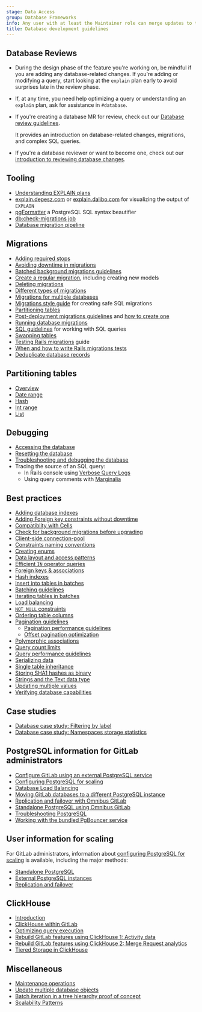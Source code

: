 ```yaml
---
stage: Data Access
group: Database Frameworks
info: Any user with at least the Maintainer role can merge updates to this content. For details, see https://docs.gitlab.com/development/development_processes/#development-guidelines-review.
title: Database development guidelines
---
```


## Database Reviews

- During the design phase of the feature you're working on, be mindful if you are adding any database-related changes. If you're adding or modifying a query, start looking at the `explain` plan early to avoid surprises late in the review phase.
- If, at any time, you need help optimizing a query or understanding an `explain` plan, ask for assistance in `#database`.
- If you're creating a database MR for review, check out our [Database review guidelines](../database_review.md).

  It provides an introduction on database-related changes, migrations, and complex SQL queries.

- If you're a database reviewer or want to become one, check out our [introduction to reviewing database changes](database_reviewer_guidelines.md).

## Tooling

- [Understanding EXPLAIN plans](understanding_explain_plans.md)
- [explain.depesz.com](https://explain.depesz.com/) or [explain.dalibo.com](https://explain.dalibo.com/) for visualizing the output of `EXPLAIN`
- [pgFormatter](https://sqlformat.darold.net/) a PostgreSQL SQL syntax beautifier
- [db:check-migrations job](dbcheck-migrations-job.md)
- [Database migration pipeline](database_migration_pipeline.md)

## Migrations

- [Adding required stops](required_stops.md)
- [Avoiding downtime in migrations](avoiding_downtime_in_migrations.md)
- [Batched background migrations guidelines](batched_background_migrations.md)
- [Create a regular migration](../migration_style_guide.md#create-a-regular-schema-migration), including creating new models
- [Deleting migrations](deleting_migrations.md)
- [Different types of migrations](../migration_style_guide.md#choose-an-appropriate-migration-type)
- [Migrations for multiple databases](migrations_for_multiple_databases.md)
- [Migrations style guide](../migration_style_guide.md) for creating safe SQL migrations
- [Partitioning tables](partitioning/_index.md)
- [Post-deployment migrations guidelines](post_deployment_migrations.md) and [how to create one](post_deployment_migrations.md#creating-migrations)
- [Running database migrations](database_debugging.md#migration-wrangling)
- [SQL guidelines](../sql.md) for working with SQL queries
- [Swapping tables](swapping_tables.md)
- [Testing Rails migrations](../testing_guide/testing_migrations_guide.md) guide
- [When and how to write Rails migrations tests](../testing_guide/testing_migrations_guide.md)
- [Deduplicate database records](deduplicate_database_records.md)

## Partitioning tables

- [Overview](partitioning/_index.md)
- [Date range](partitioning/date_range.md)
- [Hash](partitioning/hash.md)
- [Int range](partitioning/int_range.md)
- [List](partitioning/list.md)

## Debugging

- [Accessing the database](database_debugging.md#manually-access-the-database)
- [Resetting the database](database_debugging.md#delete-everything-and-start-over)
- [Troubleshooting and debugging the database](database_debugging.md)
- Tracing the source of an SQL query:
  - In Rails console using [Verbose Query Logs](https://guides.rubyonrails.org/debugging_rails_applications.html#verbose-query-logs)
  - Using query comments with [Marginalia](database_query_comments.md)

## Best practices

- [Adding database indexes](adding_database_indexes.md)
- [Adding Foreign key constraints without downtime](foreign_keys.md#avoiding-downtime-and-migration-failures)
- [Compatiblity with Cells](../cells/_index.md)
- [Check for background migrations before upgrading](../../update/background_migrations.md)
- [Client-side connection-pool](client_side_connection_pool.md)
- [Constraints naming conventions](constraint_naming_convention.md)
- [Creating enums](creating_enums.md)
- [Data layout and access patterns](layout_and_access_patterns.md)
- [Efficient `IN` operator queries](efficient_in_operator_queries.md)
- [Foreign keys & associations](foreign_keys.md)
- [Hash indexes](hash_indexes.md)
- [Insert into tables in batches](insert_into_tables_in_batches.md)
- [Batching guidelines](batching_best_practices.md)
- [Iterating tables in batches](iterating_tables_in_batches.md)
- [Load balancing](load_balancing.md)
- [`NOT NULL` constraints](not_null_constraints.md)
- [Ordering table columns](ordering_table_columns.md)
- [Pagination guidelines](pagination_guidelines.md)
  - [Pagination performance guidelines](pagination_performance_guidelines.md)
  - [Offset pagination optimization](offset_pagination_optimization.md)
- [Polymorphic associations](polymorphic_associations.md)
- [Query count limits](query_count_limits.md)
- [Query performance guidelines](query_performance.md)
- [Serializing data](serializing_data.md)
- [Single table inheritance](single_table_inheritance.md)
- [Storing SHA1 hashes as binary](sha1_as_binary.md)
- [Strings and the Text data type](strings_and_the_text_data_type.md)
- [Updating multiple values](setting_multiple_values.md)
- [Verifying database capabilities](verifying_database_capabilities.md)

## Case studies

- [Database case study: Filtering by label](filtering_by_label.md)
- [Database case study: Namespaces storage statistics](namespaces_storage_statistics.md)

## PostgreSQL information for GitLab administrators

- [Configure GitLab using an external PostgreSQL service](../../administration/postgresql/external.md)
- [Configuring PostgreSQL for scaling](../../administration/postgresql/_index.md)
- [Database Load Balancing](../../administration/postgresql/database_load_balancing.md)
- [Moving GitLab databases to a different PostgreSQL instance](../../administration/postgresql/moving.md)
- [Replication and failover with Omnibus GitLab](../../administration/postgresql/replication_and_failover.md)
- [Standalone PostgreSQL using Omnibus GitLab](../../administration/postgresql/standalone.md)
- [Troubleshooting PostgreSQL](../../administration/troubleshooting/postgresql.md)
- [Working with the bundled PgBouncer service](../../administration/postgresql/pgbouncer.md)

## User information for scaling

For GitLab administrators, information about
[configuring PostgreSQL for scaling](../../administration/postgresql/_index.md) is available,
including the major methods:

- [Standalone PostgreSQL](../../administration/postgresql/standalone.md)
- [External PostgreSQL instances](../../administration/postgresql/external.md)
- [Replication and failover](../../administration/postgresql/replication_and_failover.md)

## ClickHouse

- [Introduction](clickhouse/_index.md)
- [ClickHouse within GitLab](clickhouse/clickhouse_within_gitlab.md)
- [Optimizing query execution](clickhouse/optimization.md)
- [Rebuild GitLab features using ClickHouse 1: Activity data](clickhouse/gitlab_activity_data.md)
- [Rebuild GitLab features using ClickHouse 2: Merge Request analytics](clickhouse/merge_request_analytics.md)
- [Tiered Storage in ClickHouse](clickhouse/tiered_storage.md)

## Miscellaneous

- [Maintenance operations](maintenance_operations.md)
- [Update multiple database objects](setting_multiple_values.md)
- [Batch iteration in a tree hierarchy proof of concept](poc_tree_iterator.md)
- [Scalability Patterns](scalability/patterns/_index.md)
